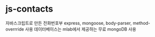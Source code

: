 # js-contacts

자바스크립트로 만든 전화번호부
express, mongoose, body-parser, method-overrride 사용
데이터베이스는 mlab에서 제공하는 무료 mongoDB 사용
